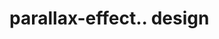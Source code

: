 # parallax-effect.. design                                                                                                   


